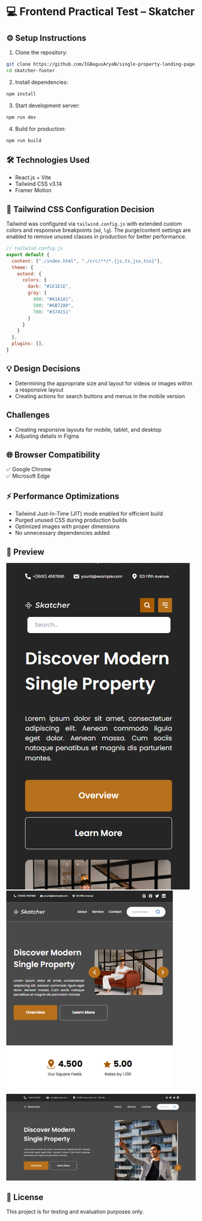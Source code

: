 # 💻 Frontend Practical Test – Skatcher
## ⚙️ Setup Instructions

1. Clone the repository:
```bash
git clone https://github.com/IGBagusAryaN/single-property-landing-page.git
cd skatcher-footer
```

2. Install dependencies:
```bash
npm install
```

3. Start development server:
```bash
npm run dev
```

4. Build for production:
```bash
npm run build
```

## 🛠️ Technologies Used
- React.js + Vite
- Tailwind CSS v3.14
- Framer Motion

## 🎨 Tailwind CSS Configuration Decision
Tailwind was configured via `tailwind.config.js` with extended custom colors and responsive breakpoints (`md`, `lg`). The purge/content settings are enabled to remove unused classes in production for better performance.

```js
// tailwind.config.js
export default {
  content: ["./index.html", "./src/**/*.{js,ts,jsx,tsx}"],
  theme: {
    extend: {
      colors: {
        dark: "#1E1E1E",
        gray: {
          400: "#A1A1A1",
          500: "#6B7280",
          700: "#374151"
        }
      }
    }
  },
  plugins: [],
}
```

## 💡 Design Decisions 
- Determining the appropriate size and layout for videos or images within a responsive layout
- Creating actions for search buttons and menus in the mobile version

## Challenges
- Creating responsive layouts for mobile, tablet, and desktop
- Adjusting details in Figma

## 🌐 Browser Compatibility
✅ Google Chrome  
✅ Microsoft Edge  

## ⚡ Performance Optimizations
- Tailwind Just-In-Time (JIT) mode enabled for efficient build
- Purged unused CSS during production builds
- Optimized images with proper dimensions
- No unnecessary dependencies added

## 📸 Preview
![Preview Mobile](./public/preview/mobile.png)
![Preview Tablet](./public/preview/tablet.png)
![Preview Dekstop](./public/preview/dekstop.png)

## 📄 License
This project is for testing and evaluation purposes only.
